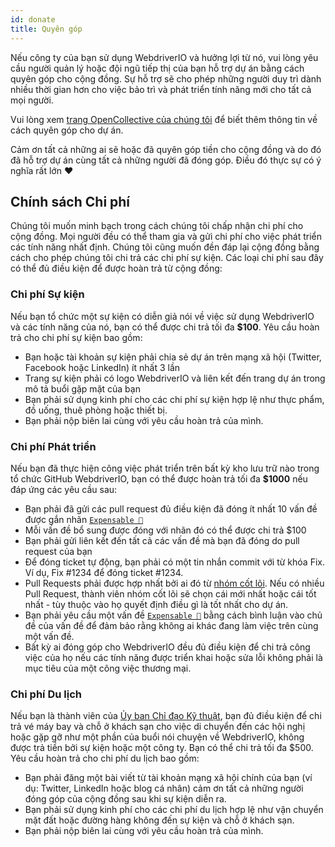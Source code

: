 ```yaml
---
id: donate
title: Quyên góp
---
```


Nếu công ty của bạn sử dụng WebdriverIO và hưởng lợi từ nó, vui lòng yêu cầu người quản lý hoặc đội ngũ tiếp thị của bạn hỗ trợ dự án bằng cách quyên góp cho cộng đồng. Sự hỗ trợ sẽ cho phép những người duy trì dành nhiều thời gian hơn cho việc bảo trì và phát triển tính năng mới cho tất cả mọi người.

Vui lòng xem [trang OpenCollective của chúng tôi](https://opencollective.com/webdriverio) để biết thêm thông tin về cách quyên góp cho dự án.

Cảm ơn tất cả những ai sẽ hoặc đã quyên góp tiền cho cộng đồng và do đó đã hỗ trợ dự án cùng tất cả những người đã đóng góp. Điều đó thực sự có ý nghĩa rất lớn ❤️

## Chính sách Chi phí

Chúng tôi muốn minh bạch trong cách chúng tôi chấp nhận chi phí cho cộng đồng. Mọi người đều có thể tham gia và gửi chi phí cho việc phát triển các tính năng nhất định. Chúng tôi cũng muốn đền đáp lại cộng đồng bằng cách cho phép chúng tôi chi trả các chi phí sự kiện. Các loại chi phí sau đây có thể đủ điều kiện để được hoàn trả từ cộng đồng:

### Chi phí Sự kiện

Nếu bạn tổ chức một sự kiện có diễn giả nói về việc sử dụng WebdriverIO và các tính năng của nó, bạn có thể được chi trả tối đa __$100__. Yêu cầu hoàn trả cho chi phí sự kiện bao gồm:

- Bạn hoặc tài khoản sự kiện phải chia sẻ dự án trên mạng xã hội (Twitter, Facebook hoặc LinkedIn) ít nhất 3 lần
- Trang sự kiện phải có logo WebdriverIO và liên kết đến trang dự án trong mô tả buổi gặp mặt của bạn
- Bạn phải sử dụng kinh phí cho các chi phí sự kiện hợp lệ như thực phẩm, đồ uống, thuê phòng hoặc thiết bị.
- Bạn phải nộp biên lai cùng với yêu cầu hoàn trả của mình.

### Chi phí Phát triển

Nếu bạn đã thực hiện công việc phát triển trên bất kỳ kho lưu trữ nào trong tổ chức GitHub WebdriverIO, bạn có thể được hoàn trả tối đa __$1000__ nếu đáp ứng các yêu cầu sau:

- Bạn phải đã gửi các pull request đủ điều kiện đã đóng ít nhất 10 vấn đề được gắn nhãn [`Expensable 💸`](https://github.com/webdriverio/webdriverio/labels/Expensable%20%F0%9F%92%B8)
- Mỗi vấn đề bổ sung được đóng với nhãn đó có thể được chi trả $100
- Bạn phải gửi liên kết đến tất cả các vấn đề mà bạn đã đóng do pull request của bạn
- Để đóng ticket tự động, bạn phải có một tin nhắn commit với từ khóa Fix. Ví dụ, Fix #1234 để đóng ticket #1234.
- Pull Requests phải được hợp nhất bởi ai đó từ [nhóm cốt lõi](https://github.com/webdriverio/webdriverio/blob/main/AUTHORS.md#tsc-technical-steering-committee). Nếu có nhiều Pull Request, thành viên nhóm cốt lõi sẽ chọn cái mới nhất hoặc cái tốt nhất - tùy thuộc vào họ quyết định điều gì là tốt nhất cho dự án.
- Bạn phải yêu cầu một vấn đề [`Expensable 💸`](https://github.com/webdriverio/webdriverio/labels/Expensable%20%F0%9F%92%B8) bằng cách bình luận vào chủ đề của vấn đề để đảm bảo rằng không ai khác đang làm việc trên cùng một vấn đề.
- Bất kỳ ai đóng góp cho WebdriverIO đều đủ điều kiện để chi trả công việc của họ nếu các tính năng được triển khai hoặc sửa lỗi không phải là mục tiêu của một công việc thương mại.

### Chi phí Du lịch

Nếu bạn là thành viên của [Ủy ban Chỉ đạo Kỹ thuật](https://github.com/webdriverio/webdriverio/blob/main/AUTHORS.md#tsc-technical-steering-committee), bạn đủ điều kiện để chi trả vé máy bay và chỗ ở khách sạn cho việc di chuyển đến các hội nghị hoặc gặp gỡ như một phần của buổi nói chuyện về WebdriverIO, không được trả tiền bởi sự kiện hoặc một công ty. Bạn có thể chi trả tối đa $500. Yêu cầu hoàn trả cho chi phí du lịch bao gồm:

- Bạn phải đăng một bài viết từ tài khoản mạng xã hội chính của bạn (ví dụ: Twitter, LinkedIn hoặc blog cá nhân) cảm ơn tất cả những người đóng góp của cộng đồng sau khi sự kiện diễn ra.
- Bạn phải sử dụng kinh phí cho các chi phí du lịch hợp lệ như vận chuyển mặt đất hoặc đường hàng không đến sự kiện và chỗ ở khách sạn.
- Bạn phải nộp biên lai cùng với yêu cầu hoàn trả của mình.